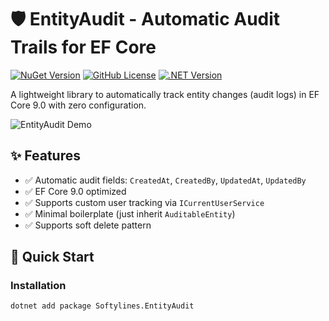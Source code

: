 # 🛡️ EntityAudit - Automatic Audit Trails for EF Core

[![NuGet Version](https://img.shields.io/nuget/v/Softylines.EntityAudit?color=blue&logo=nuget)](https://www.nuget.org/packages/Softylines.EntityAudit)
[![GitHub License](https://img.shields.io/github/license/fadiroot/EntityAudit)](LICENSE)
[![.NET Version](https://img.shields.io/badge/.NET-9.0-purple.svg)](https://dotnet.microsoft.com)

A lightweight library to automatically track entity changes (audit logs) in EF Core 9.0 with zero configuration.

![EntityAudit Demo](https://via.placeholder.com/800x400?text=Demo+Screenshot+Here) <!-- Replace with actual screenshot -->

## ✨ Features

- ✅ Automatic audit fields: `CreatedAt`, `CreatedBy`, `UpdatedAt`, `UpdatedBy`
- ✅ EF Core 9.0 optimized
- ✅ Supports custom user tracking via `ICurrentUserService`
- ✅ Minimal boilerplate (just inherit `AuditableEntity`)
- ✅ Supports soft delete pattern

## 🚀 Quick Start

### Installation
```bash
dotnet add package Softylines.EntityAudit